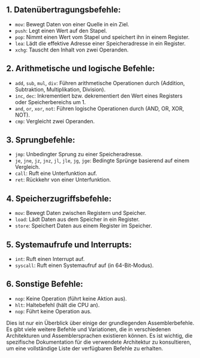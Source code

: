 ## 1. Datenübertragungsbefehle:

- `mov`: Bewegt Daten von einer Quelle in ein Ziel.
- `push`: Legt einen Wert auf den Stapel.
- `pop`: Nimmt einen Wert vom Stapel und speichert ihn in einem Register.
- `lea`: Lädt die effektive Adresse einer Speicheradresse in ein Register.
- `xchg`: Tauscht den Inhalt von zwei Operanden.

## 2. Arithmetische und logische Befehle:

- `add`, `sub`, `mul`, `div`: Führen arithmetische Operationen durch (Addition, Subtraktion, Multiplikation, Division).
- `inc`, `dec`: Inkrementiert bzw. dekrementiert den Wert eines Registers oder Speicherbereichs um 1.
- `and`, `or`, `xor`, `not`: Führen logische Operationen durch (AND, OR, XOR, NOT).
- `cmp`: Vergleicht zwei Operanden.

## 3. Sprungbefehle:

- `jmp`: Unbedingter Sprung zu einer Speicheradresse.
- `je`, `jne`, `jz`, `jnz`, `jl`, `jle`, `jg`, `jge`: Bedingte Sprünge basierend auf einem Vergleich.
- `call`: Ruft eine Unterfunktion auf.
- `ret`: Rückkehr von einer Unterfunktion.

## 4. Speicherzugriffsbefehle:

- `mov`: Bewegt Daten zwischen Registern und Speicher.
- `load`: Lädt Daten aus dem Speicher in ein Register.
- `store`: Speichert Daten aus einem Register im Speicher.

## 5. Systemaufrufe und Interrupts:

- `int`: Ruft einen Interrupt auf.
- `syscall`: Ruft einen Systemaufruf auf (in 64-Bit-Modus).

## 6. Sonstige Befehle:

- `nop`: Keine Operation (führt keine Aktion aus).
- `hlt`: Haltebefehl (hält die CPU an).
- `nop`: Führt keine Operation aus.

Dies ist nur ein Überblick über einige der grundlegenden Assemblerbefehle. Es gibt viele weitere Befehle und Variationen, die in verschiedenen Architekturen und Assemblersprachen existieren können. Es ist wichtig, die spezifische Dokumentation für die verwendete Architektur zu konsultieren, um eine vollständige Liste der verfügbaren Befehle zu erhalten.